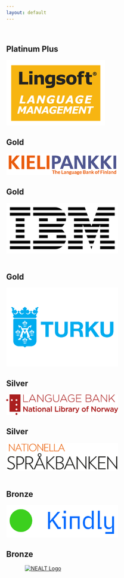```yaml
---
layout: default
---
```


<div class="row">

<block style="margin:15px" class="4u 12u$(small)">
<h2>Platinum Plus </h2>
<span class="image"><a href="https://www.lingsoft.fi"><img src="images/Lingsoft_LM_RGB.png" max-width="300px" alt="Lingsoft logo"/></a></span>
</block>

<block style="margin:15px" class="4u 12u$(small)">
<h2>Gold</h2>
<span class="image"><a href="https://www.kielipankki.fi/language-bank/"><img src="images/KIELIPANKKI_logotxt_SU_EN.png" width="300px" alt="Kielipankki Logo" /></a></span>
</block>

<block style="margin:15px" class="4u$ 12u$(small)">
<h2>Gold</h2>
<span class="image"><a href="https://www.ibm.com/fi-en"><img src="images/ibm_logo.png" alt="IBM Logo" width="300px" /></a></span>
</block>

</div>

<div class="row">

<block style="margin:15px" class="4u 12u$(small)">
<h2>Gold</h2>
<span class="image"><a href="https://turku.fi"><img src="images/turku_logo.png" alt="Turku logo" width="300px" /></a></span>
</block>


<block style="margin:15px" class="4u 12u$(small)">
<h2>Silver</h2>
<span class="image"><a href="https://www.nb.no/en/forskning/sprakbanken/"><img src="images/sprakbanken_no_logo.png" alt="Språkbanken Logo" width="300px" /></a></span>
</block>


<block style="margin:15px" class="4u$ 12u$(small)">
<h2>Silver</h2>
<span class="image"><a href="https://www.sprakochfolkminnen.se/om-oss/forskning/sprakbanken-sam/nationella-sprakbanken.html"><img src="images/nationella_sb.png" alt="Nationella språkbanken" width="300px" /></a></span>
</block>

</div>

<div class="row">

<block style="margin:15px" class="4u 12u$(small)">
<h2>Bronze</h2>
<span class="image"><a href="https://kindly.ai/"><img src="images/kindly_logo.png" alt="Kindly Logo" width="300px" /></a></span>
</block>


<block style="margin:15px" class="4u$ 12u$(small)">

<h2>Bronze</h2>
<span class="image" style="margin:50px"><a href="http://omilia.uio.no/nealt/"><img src="http://omilia.uio.no/nealt/gfx/nealt.png" alt="NEALT Logo" width="199px" /></a></span>
</block>

</div>


